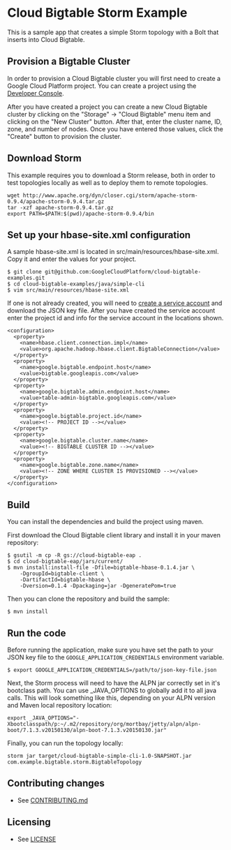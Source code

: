 # Cloud Bigtable Storm Example

This is a sample app that creates a simple Storm topology with a Bolt
that inserts into Cloud Bigtable.

## Provision a Bigtable Cluster

In order to provision a Cloud Bigtable cluster you will first need to create a
Google Cloud Platform project. You can create a project using the [Developer
Console](https://cloud.google.com/console).

After you have created a project you can create a new Cloud Bigtable cluster by
clicking on the "Storage" -> "Cloud Bigtable" menu item and clicking on the
"New Cluster" button.  After that, enter the cluster name, ID, zone, and number
of nodes. Once you have entered those values, click the "Create" button to
provision the cluster.


## Download Storm

This example requires you to download a Storm release, both in order to test
topologies locally as well as to deploy them to remote topologies.

    wget http://www.apache.org/dyn/closer.cgi/storm/apache-storm-0.9.4/apache-storm-0.9.4.tar.gz
    tar -xzf apache-storm-0.9.4.tar.gz
    export PATH=$PATH:$(pwd)/apache-storm-0.9.4/bin

## Set up your hbase-site.xml configuration

A sample hbase-site.xml is located in src/main/resources/hbase-site.xml.
Copy it and enter the values for your project.

    $ git clone git@github.com:GoogleCloudPlatform/cloud-bigtable-examples.git
    $ cd cloud-bigtable-examples/java/simple-cli
    $ vim src/main/resources/hbase-site.xml

If one is not already created, you will need to 
[create a service account](https://developers.google.com/accounts/docs/OAuth2ServiceAccount#creatinganaccount)
and download the JSON key file.  After you have created the service account
enter the project id and info for the service account in the locations shown.

    <configuration>
      <property>
        <name>hbase.client.connection.impl</name>
        <value>org.apache.hadoop.hbase.client.BigtableConnection</value>
      </property>
      <property>
        <name>google.bigtable.endpoint.host</name>
        <value>bigtable.googleapis.com</value>
      </property>
      <property>
        <name>google.bigtable.admin.endpoint.host</name>
        <value>table-admin-bigtable.googleapis.com</value>
      </property>
      <property>
        <name>google.bigtable.project.id</name>
        <value><!-- PROJECT ID --></value>
      </property>
      <property>
        <name>google.bigtable.cluster.name</name>
        <value><!-- BIGTABLE CLUSTER ID --></value>
      </property>
      <property>
        <name>google.bigtable.zone.name</name>
        <value><!-- ZONE WHERE CLUSTER IS PROVISIONED --></value>
      </property>
    </configuration>

## Build

You can install the dependencies and build the project using maven.

First download the Cloud Bigtable client library and install it in your maven
repository:

    $ gsutil -m cp -R gs://cloud-bigtable-eap .
    $ cd cloud-bigtable-eap/jars/current/
    $ mvn install:install-file -Dfile=bigtable-hbase-0.1.4.jar \
        -DgroupId=bigtable-client \
        -DartifactId=bigtable-hbase \
        -Dversion=0.1.4 -Dpackaging=jar -DgeneratePom=true

Then you can clone the repository and build the sample:

    $ mvn install

## Run the code

Before running the application, make sure you have set the path to your JSON
key file to the `GOOGLE_APPLICATION_CREDENTIALS` environment variable.

    $ export GOOGLE_APPLICATION_CREDENTIALS=/path/to/json-key-file.json
    
Next, the Storm process will need to have the ALPN jar correctly set in it's 
bootclass path. You can use _JAVA_OPTIONS to globally add it to all java
calls. This will look something like this, depending on your ALPN version
and Maven local repository location:
     
    export _JAVA_OPTIONS="-Xbootclasspath/p:~/.m2/repository/org/mortbay/jetty/alpn/alpn-boot/7.1.3.v20150130/alpn-boot-7.1.3.v20150130.jar"
   
Finally, you can run the topology locally:

    storm jar target/cloud-bigtable-simple-cli-1.0-SNAPSHOT.jar com.example.bigtable.storm.BigtableTopology

## Contributing changes

* See [CONTRIBUTING.md](../../CONTRIBUTING.md)

## Licensing

* See [LICENSE](../../LICENSE)
